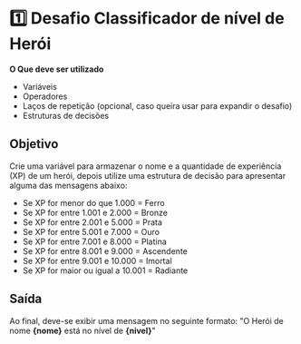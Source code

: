 # 1️⃣ Desafio Classificador de nível de Herói #

**O Que deve ser utilizado**

- Variáveis
- Operadores
- Laços de repetição (opcional, caso queira usar para expandir o desafio)
- Estruturas de decisões

## Objetivo

Crie uma variável para armazenar o nome e a quantidade de experiência (XP) de um herói, depois utilize uma estrutura de decisão para apresentar alguma das mensagens abaixo:

- Se XP for menor do que 1.000 = Ferro
- Se XP for entre 1.001 e 2.000 = Bronze
- Se XP for entre 2.001 e 5.000 = Prata
- Se XP for entre 5.001 e 7.000 = Ouro
- Se XP for entre 7.001 e 8.000 = Platina
- Se XP for entre 8.001 e 9.000 = Ascendente
- Se XP for entre 9.001 e 10.000 = Imortal
- Se XP for maior ou igual a 10.001 = Radiante

## Saída

Ao final, deve-se exibir uma mensagem no seguinte formato:
"O Herói de nome **{nome}** está no nível de **{nivel}**"

